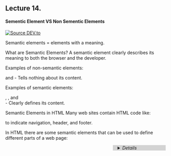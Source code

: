 ## Lecture 14.

#### Sementic Element VS Non Sementic Elements

[![Source DEV.to](https://res.cloudinary.com/practicaldev/image/fetch/s--7rtr6qdB--/c_limit%2Cf_auto%2Cfl_progressive%2Cq_auto%2Cw_880/https://dev-to-uploads.s3.amazonaws.com/uploads/articles/n8f7yj3bjy7rcu03hfsa.png "Non Sementic HTML vs Sementic HTML pic by Dev.to himanshu gupta")](https://dev.to/himanshudevgupta/html-semantic-tag-vs-non-semantic-2fj3#:~:text=Non-semantic%20HTML%20refers%20to%20the%20use%20of%20HTML,about%20the%20meaning%20or%20purpose%20of%20that%20content.)


Semantic elements = elements with a meaning.

What are Semantic Elements?
A semantic element clearly describes its meaning to both the browser and the developer.

Examples of non-semantic elements: <div> and <span> - Tells nothing about its content.

Examples of semantic elements: <form>, <table>, and <article> - Clearly defines its content.

Semantic Elements in HTML
Many web sites contain HTML code like: <div id="nav"> <div class="header"> <div id="footer"> to indicate navigation, header, and footer.

In HTML there are some semantic elements that can be used to define different parts of a web page:  

<article>
<aside>
<details>
<figcaption>
<figure>
<footer>
<header>
<main>
<mark>
<nav>
<section>
<summary>
<time>
HTML Semantic Elements
HTML <section> Element
The <section> element defines a section in a document.

According to W3C's HTML documentation: "A section is a thematic grouping of content, typically with a heading."

Examples of where a <section> element can be used:

Chapters
Introduction
News items
Contact information
A web page could normally be split into sections for introduction, content, and contact information.

Example
Two sections in a document:

<section>
<h1>WWF</h1>
<p>The World Wide Fund for Nature (WWF) is an international organization working on issues regarding the conservation, research and restoration of the environment, formerly named the World Wildlife Fund. WWF was founded in 1961.</p>
</section>

<section>
<h1>WWF's Panda symbol</h1>
<p>The Panda has become the symbol of WWF. The well-known panda logo of WWF originated from a panda named Chi Chi that was transferred from the Beijing Zoo to the London Zoo in the same year of the establishment of WWF.</p>
</section>
HTML <article> Element
The <article> element specifies independent, self-contained content.

An article should make sense on its own, and it should be possible to distribute it independently from the rest of the web site.

Examples of where the <article> element can be used:

Forum posts
Blog posts
User comments
Product cards
Newspaper articles
Example
Three articles with independent, self-contained content:

<article>
<h2>Google Chrome</h2>
<p>Google Chrome is a web browser developed by Google, released in 2008. Chrome is the world's most popular web browser today!</p>
</article>

<article>
<h2>Mozilla Firefox</h2>
<p>Mozilla Firefox is an open-source web browser developed by Mozilla. Firefox has been the second most popular web browser since January, 2018.</p>
</article>

<article>
<h2>Microsoft Edge</h2>
<p>Microsoft Edge is a web browser developed by Microsoft, released in 2015. Microsoft Edge replaced Internet Explorer.</p>
</article>
Example 2
Use CSS to style the <article> element:

<html>
<head>
<style>
.all-browsers {
  margin: 0;
  padding: 5px;
  background-color: lightgray;
}

.all-browsers > h1, .browser {
  margin: 10px;
  padding: 5px;
}

.browser {
  background: white;
}

.browser > h2, p {
  margin: 4px;
  font-size: 90%;
}
</style>
</head>
<body>

<article class="all-browsers">
  <h1>Most Popular Browsers</h1>
  <article class="browser">
    <h2>Google Chrome</h2>
    <p>Google Chrome is a web browser developed by Google, released in 2008. Chrome is the world's most popular web browser today!</p>
  </article>
  <article class="browser">
    <h2>Mozilla Firefox</h2>
    <p>Mozilla Firefox is an open-source web browser developed by Mozilla. Firefox has been the second most popular web browser since January, 2018.</p>
  </article>
  <article class="browser">
    <h2>Microsoft Edge</h2>
    <p>Microsoft Edge is a web browser developed by Microsoft, released in 2015. Microsoft Edge replaced Internet Explorer.</p>
  </article>
</article>

</body>
</html>
Nesting <article> in <section> or Vice Versa?
The <article> element specifies independent, self-contained content.

The <section> element defines section in a document.

Can we use the definitions to decide how to nest those elements? No, we cannot!

So, you will find HTML pages with <section> elements containing <article> elements, and <article> elements containing <section> elements.

HTML <header> Element
The <header> element represents a container for introductory content or a set of navigational links.

A <header> element typically contains:

one or more heading elements (<h1> - <h6>)
logo or icon
authorship information
Note: You can have several <header> elements in one HTML document. However, <header> cannot be placed within a <footer>, <address> or another <header> element.

Example
A header for an <article>: 

<article>
  <header>
    <h1>What Does WWF Do?</h1>
    <p>WWF's mission:</p>
  </header>
  <p>WWF's mission is to stop the degradation of our planet's natural environment,
  and build a future in which humans live in harmony with nature.</p>
</article>
HTML <footer> Element
The <footer> element defines a footer for a document or section.

A <footer> element typically contains:

authorship information
copyright information
contact information
sitemap
back to top links
related documents
You can have several <footer> elements in one document.

Example
A footer section in a document:

<footer>
  <p>Author: Hege Refsnes</p>
  <p><a href="mailto:hege@example.com">hege@example.com</a></p>
</footer>
HTML <nav> Element
The <nav> element defines a set of navigation links.

Notice that NOT all links of a document should be inside a <nav> element. The <nav> element is intended only for major blocks of navigation links.

Browsers, such as screen readers for disabled users, can use this element to determine whether to omit the initial rendering of this content.

Example
A set of navigation links:

<nav>
  <a href="/html/">HTML</a> |
  <a href="/css/">CSS</a> |
  <a href="/js/">JavaScript</a> |
  <a href="/jquery/">jQuery</a>
</nav>
HTML <aside> Element
The <aside> element defines some content aside from the content it is placed in (like a sidebar).

The <aside> content should be indirectly related to the surrounding content.

Example
Display some content aside from the content it is placed in:

<p>My family and I visited The Epcot center this summer. The weather was nice, and Epcot was amazing! I had a great summer together with my family!</p>

<aside>
<h4>Epcot Center</h4>
<p>Epcot is a theme park at Walt Disney World Resort featuring exciting attractions, international pavilions, award-winning fireworks and seasonal special events.</p>
</aside>
Example 2
Use CSS to style the <aside> element:

<html>
<head>
<style>
aside {
  width: 30%;
  padding-left: 15px;
  margin-left: 15px;
  float: right;
  font-style: italic;
  background-color: lightgray;
}
</style>
</head>
<body>

<p>My family and I visited The Epcot center this summer. The weather was nice, and Epcot was amazing! I had a great summer together with my family!</p>

<aside>
<p>The Epcot center is a theme park at Walt Disney World Resort featuring exciting attractions, international pavilions, award-winning fireworks and seasonal special events.</p>
</aside>

<p>My family and I visited The Epcot center this summer. The weather was nice, and Epcot was amazing! I had a great summer together with my family!</p>
<p>My family and I visited The Epcot center this summer. The weather was nice, and Epcot was amazing! I had a great summer together with my family!</p>

</body>
</html>
HTML <figure> and <figcaption> Elements
The <figure> tag specifies self-contained content, like illustrations, diagrams, photos, code listings, etc.

The <figcaption> tag defines a caption for a <figure> element. The <figcaption> element can be placed as the first or as the last child of a <figure> element.

The <img> element defines the actual image/illustration. 

Example
<figure>
  <img src="pic_trulli.jpg" alt="Trulli">
  <figcaption>Fig1. - Trulli, Puglia, Italy.</figcaption>
</figure>
Why Semantic Elements?
According to the W3C: "A semantic Web allows data to be shared and reused across applications, enterprises, and communities."

Semantic Elements in HTML
Below is a list of some of the semantic elements in HTML.